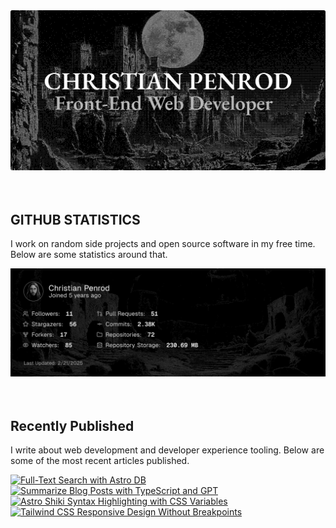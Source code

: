 
<picture>
  <source media="(prefers-color-scheme: dark)" srcset="assets/banner.dark.png?v=213cabc9-df92-4cc7-b11f-bb14512b37d1" width="843px" />
  <source media="(prefers-color-scheme: light)" srcset="assets/banner.light.png?v=213cabc9-df92-4cc7-b11f-bb14512b37d1" width="843px" />
  <img src="assets/banner.dark.png?v=213cabc9-df92-4cc7-b11f-bb14512b37d1" alt="Banner" width="843px" />
</picture>
<br />
<br />
<br />
<h2>GITHUB STATISTICS</h2>
<p>I work on random side projects and open source software in my free time. Below are some statistics around that.</p>
<picture>
  <source media="(prefers-color-scheme: dark)" srcset="assets/statistics.dark.png?v=213cabc9-df92-4cc7-b11f-bb14512b37d1" width="843px" />
  <source media="(prefers-color-scheme: light)" srcset="assets/statistics.light.png?v=213cabc9-df92-4cc7-b11f-bb14512b37d1" width="843px" />
  <img src="assets/statistics.dark.png?v=213cabc9-df92-4cc7-b11f-bb14512b37d1" alt="Github Statistics" width="843px" />
</picture>
<br />
<br />
<br />
<h2>Recently Published</h2>
<p>I write about web development and developer experience tooling. Below are some of the most recent articles published.</p>
<a href="https://christianpenrod.com/blog/full-text-search-with-astro-db"><img src="https://christianpenrod.com/blog/full-text-search-with-astro-db.png?v=213cabc9-df92-4cc7-b11f-bb14512b37d1" alt="Full-Text Search with Astro DB" width="421px" /></a>
<a href="https://christianpenrod.com/blog/summarize-blog-posts-with-typescript-and-gpt"><img src="https://christianpenrod.com/blog/summarize-blog-posts-with-typescript-and-gpt.png?v=213cabc9-df92-4cc7-b11f-bb14512b37d1" alt="Summarize Blog Posts with TypeScript and GPT" width="421px" /></a>
<a href="https://christianpenrod.com/blog/astro-shiki-syntax-highlighting-with-css-variables"><img src="https://christianpenrod.com/blog/astro-shiki-syntax-highlighting-with-css-variables.png?v=213cabc9-df92-4cc7-b11f-bb14512b37d1" alt="Astro Shiki Syntax Highlighting with CSS Variables" width="421px" /></a>
<a href="https://christianpenrod.com/blog/tailwindcss-responsive-design-without-breakpoints"><img src="https://christianpenrod.com/blog/tailwindcss-responsive-design-without-breakpoints.png?v=213cabc9-df92-4cc7-b11f-bb14512b37d1" alt="Tailwind CSS Responsive Design Without Breakpoints" width="421px" /></a>
